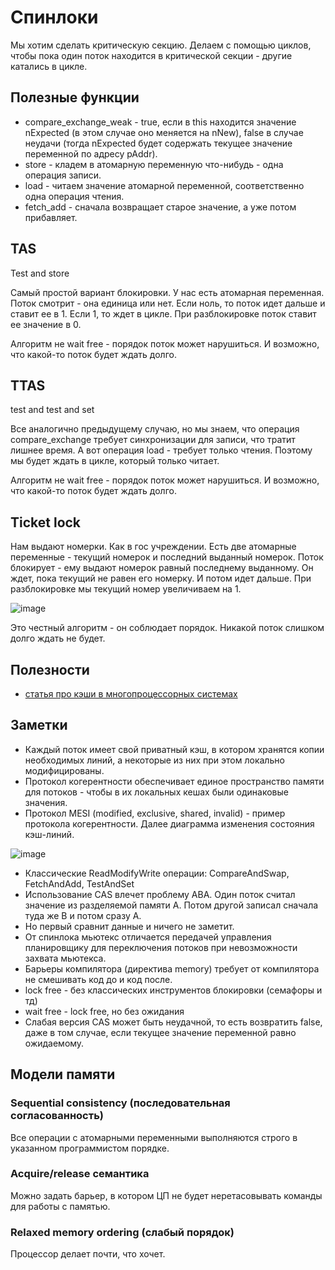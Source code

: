 # Спинлоки

Мы хотим сделать критическую секцию.
Делаем с помощью циклов, чтобы пока один поток находится в критической секции - другие катались в цикле.

## Полезные функции

* compare_exchange_weak - true, если в this находится значение nExpected (в этом случае оно меняется на nNew), false в случае неудачи (тогда nExpected будет содержать текущее значение переменной по адресу pAddr).
* store - кладем в атомарную переменную что-нибудь - одна операция записи.
* load - читаем значение атомарной переменной, соответственно одна операция чтения.
* fetch_add - сначала возвращает старое значение, а уже потом прибавляет.

## TAS

Test and store

Самый простой вариант блокировки. У нас есть атомарная переменная. Поток смотрит - она единица или нет.
Если ноль, то поток идет дальше и ставит ее в 1. Если 1, то ждет в цикле.
При разблокировке поток ставит ее значение в 0.

Алгоритм не wait free - порядок поток может нарушиться. И возможно, что какой-то поток будет ждать долго.

## TTAS

test and test and set

Все аналогично предыдущему случаю, но мы знаем, что операция compare_exchange требует синхронизации для записи, что тратит лишнее время.
А вот операция load - требует только чтения. Поэтому мы будет ждать в цикле, который только читает.

Алгоритм не wait free - порядок поток может нарушиться. И возможно, что какой-то поток будет ждать долго.

## Ticket lock

Нам выдают номерки. Как в гос учреждении. Есть две атомарные переменные - текущий номерок и последний выданный номерок.
Поток блокирует - ему выдают номерок равный последнему выданному. Он ждет, пока текущий не равен его номерку. И потом идет дальше.
При разблокировке мы текущий номер увеличиваем на 1.

![image](https://user-images.githubusercontent.com/25401699/202441339-47960e2c-ca94-4f85-9a5d-9c07c8fd0ce7.png)

Это честный алгоритм - он соблюдает порядок. Никакой поток слишком долго ждать не будет.

## Полезности

* [статья про кэши в многопроцессорных системах](https://habr.com/ru/post/183834/)

## Заметки

* Каждый поток имеет свой приватный кэш, в котором хранятся копии необходимых линий, а некоторые из них при этом локально модифицированы.
* Протокол когерентности обеспечивает единое пространство памяти для потоков - чтобы в их локальных кешах были одинаковые значения.
* Протокол MESI (modified, exclusive, shared, invalid) - пример протокола когерентности. Далее диаграмма изменения состояния кэш-линий. 

![image](https://user-images.githubusercontent.com/25401699/203031375-47b51cbb-228f-4286-817a-f6ec3d4d6249.png)

* Классические ReadModifyWrite операции: CompareAndSwap, FetchAndAdd, TestAndSet
* Использование CAS влечет проблему ABA. Один поток считал значение из разделяемой памяти A. Потом другой записал сначала туда же B и потом сразу A.
* Но первый сравнит данные и ничего не заметит.
* От спинлока мьютекс отличается передачей управления планировщику для переключения потоков при невозможности захвата мьютекса.
* Барьеры компилятора (директива memory) требует от компилятора не смешивать код до и код после.
* lock free - без классических инструментов блокировки (семафоры и тд)
* wait free - lock free, но без ожидания
* Слабая версия CAS может быть неудачной, то есть возвратить false, даже в том случае, если текущее значение переменной равно ожидаемому.

## Модели памяти

### Sequential consistency (последовательная согласованность)

Все операции с атомарными переменными выполняются строго в указанном программистом порядке.

### Acquire/release семантика

Можно задать барьер, в котором ЦП не будет неретасовывать команды для работы с памятью. 

### Relaxed memory ordering (слабый порядок)

Процессор делает почти, что хочет.


